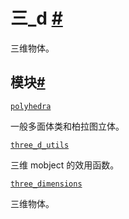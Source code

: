 # 三\_d [#](#module-manim.mobject.three_d "此标题的固定链接")

三维物体。

## 模块[#](#modules "此标题的固定链接")

[`polyhedra`](manim.mobject.three_d.polyhedra.html#module-manim.mobject.three_d.polyhedra "manim.mobject.two_d.polyhedra")

一般多面体类和柏拉图立体。

[`three_d_utils`](manim.mobject.three_d.three_d_utils.html#module-manim.mobject.three_d.three_d_utils "manim.mobject.三_d.三_d_utils")

三维 mobject 的效用函数。

[`three_dimensions`](manim.mobject.three_d.three_dimensions.html#module-manim.mobject.three_d.three_dimensions "manim.mobject. Three_d. Three_dimensions")

三维物体。
